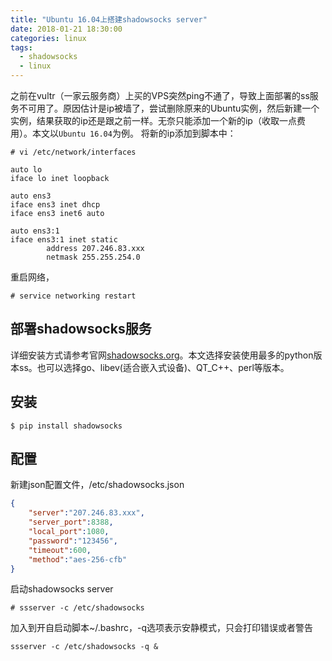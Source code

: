 ```yaml
---
title: "Ubuntu 16.04上搭建shadowsocks server"
date: 2018-01-21 18:30:00
categories: linux
tags:
  - shadowsocks
  - linux
---
```

之前在vultr（一家云服务商）上买的VPS突然ping不通了，导致上面部署的ss服务不可用了。原因估计是ip被墙了，尝试删除原来的Ubuntu实例，然后新建一个实例，结果获取的ip还是跟之前一样。无奈只能添加一个新的ip（收取一点费用）。本文以`Ubuntu 16.04`为例。
将新的ip添加到脚本中：
<!-- more -->
```
# vi /etc/network/interfaces

auto lo
iface lo inet loopback

auto ens3
iface ens3 inet dhcp
iface ens3 inet6 auto

auto ens3:1
iface ens3:1 inet static
        address 207.246.83.xxx
        netmask 255.255.254.0
```
重启网络，
```
# service networking restart
```

## 部署shadowsocks服务
详细安装方式请参考官网[shadowsocks.org](www.shadowsocks.org)。本文选择安装使用最多的python版本ss。也可以选择go、libev(适合嵌入式设备)、QT_C++、perl等版本。
## 安装
```
$ pip install shadowsocks
```
## 配置
新建json配置文件，/etc/shadowsocks.json
```json
{
    "server":"207.246.83.xxx",
    "server_port":8388,
    "local_port":1080,
    "password":"123456",
    "timeout":600,
    "method":"aes-256-cfb"
}
```
启动shadowsocks server
```
# ssserver -c /etc/shadowsocks
```
加入到开自启动脚本~/.bashrc，-q选项表示安静模式，只会打印错误或者警告
```
ssserver -c /etc/shadowsocks -q &
```